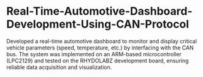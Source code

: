 # Real-Time-Automotive-Dashboard-Development-Using-CAN-Protocol
Developed a real-time automotive dashboard to monitor and display critical vehicle parameters (speed, temperature, etc.) by interfacing with the CAN bus. The system was implemented on an ARM-based microcontroller (LPC2129) and tested on the RHYDOLABZ development board, ensuring reliable data acquisition and visualization.
